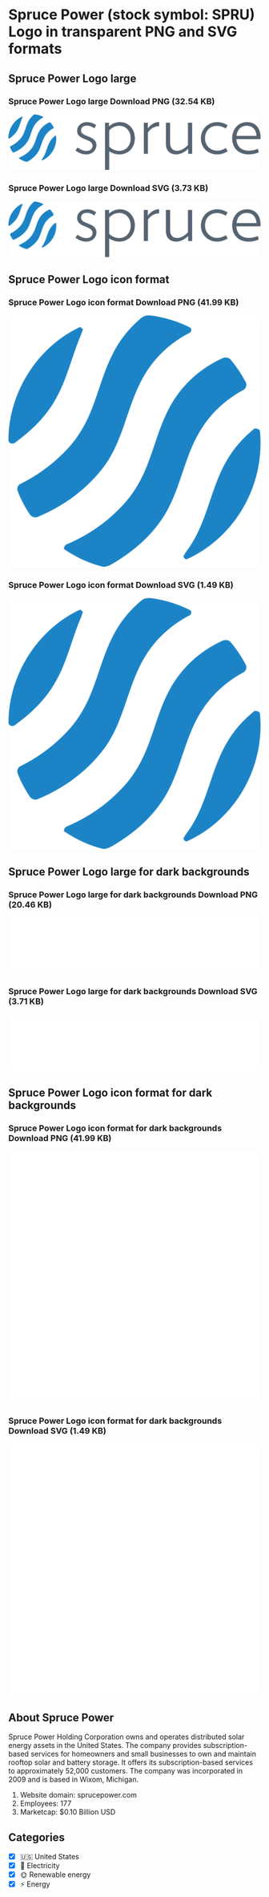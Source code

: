 # Spruce Power (stock symbol: SPRU) Logo in transparent PNG and SVG formats

## Spruce Power Logo large

### Spruce Power Logo large Download PNG (32.54 KB)

![Spruce Power Logo large Download PNG (32.54 KB)](/img/orig/SPRU_BIG-f86b5f81.png)

### Spruce Power Logo large Download SVG (3.73 KB)

![Spruce Power Logo large Download SVG (3.73 KB)](/img/orig/SPRU_BIG-124457b8.svg)

## Spruce Power Logo icon format

### Spruce Power Logo icon format Download PNG (41.99 KB)

![Spruce Power Logo icon format Download PNG (41.99 KB)](/img/orig/SPRU-6a958392.png)

### Spruce Power Logo icon format Download SVG (1.49 KB)

![Spruce Power Logo icon format Download SVG (1.49 KB)](/img/orig/SPRU-97635b64.svg)

## Spruce Power Logo large for dark backgrounds

### Spruce Power Logo large for dark backgrounds Download PNG (20.46 KB)

![Spruce Power Logo large for dark backgrounds Download PNG (20.46 KB)](/img/orig/SPRU_BIG.D-0693181c.png)

### Spruce Power Logo large for dark backgrounds Download SVG (3.71 KB)

![Spruce Power Logo large for dark backgrounds Download SVG (3.71 KB)](/img/orig/SPRU_BIG.D-7d945b07.svg)

## Spruce Power Logo icon format for dark backgrounds

### Spruce Power Logo icon format for dark backgrounds Download PNG (41.99 KB)

![Spruce Power Logo icon format for dark backgrounds Download PNG (41.99 KB)](/img/orig/SPRU.D-de0b95db.png)

### Spruce Power Logo icon format for dark backgrounds Download SVG (1.49 KB)

![Spruce Power Logo icon format for dark backgrounds Download SVG (1.49 KB)](/img/orig/SPRU.D-9d92ef61.svg)

## About Spruce Power

Spruce Power Holding Corporation owns and operates distributed solar energy assets in the United States. The company provides subscription-based services for homeowners and small businesses to own and maintain rooftop solar and battery storage. It offers its subscription-based services to approximately 52,000 customers. The company was incorporated in 2009 and is based in Wixom, Michigan.

1. Website domain: sprucepower.com
2. Employees: 177
3. Marketcap: $0.10 Billion USD


## Categories
- [x] 🇺🇸 United States
- [x] 🔋 Electricity
- [x] 🌞 Renewable energy
- [x] ⚡ Energy
